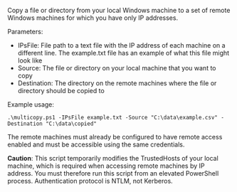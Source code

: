 Copy a file or directory from your local Windows machine to a set of remote Windows machines for which you have only IP addresses.

Parameters:

* IPsFile: File path to a text file with the IP address of each machine on a different line. The example.txt file has an example of what this file might look like
* Source: The file or directory on your local machine that you want to copy
* Destination: The directory on the remote machines where the file or directory should be copied to

Example usage:

`.\multicopy.ps1 -IPsFile example.txt -Source "C:\data\example.csv" -Destination "C:\data\copied"`

The remote machines must already be configured to have remote access enabled and must be accessible using the same credentials.

**Caution**: This script temporarily modifies the TrustedHosts of your local machine, which is required when accessing remote machines by IP address. You must therefore run this script from an elevated PowerShell process. Authentication protocol is NTLM, not Kerberos. 
